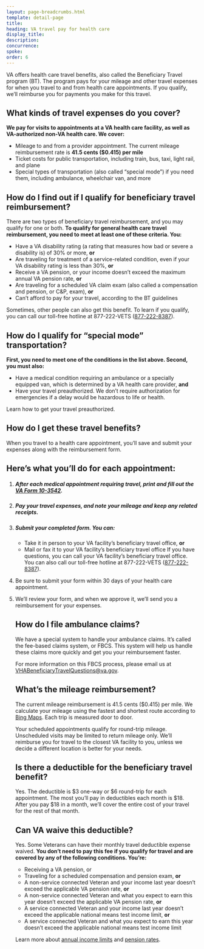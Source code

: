 ```yaml
---
layout: page-breadcrumbs.html
template: detail-page
title: 
heading: VA travel pay for health care 
display_title: 
description: 
concurrence: 
spoke: 
order: 6
---
```


<div class="va-introtext">
  
VA offers health care travel benefits, also called the Beneficiary Travel program (BT). 
The program pays for your mileage and other travel expenses for when you travel to and 
from health care appointments. If you qualify, we’ll reimburse you for payments you make for this travel.  

</div>

## What kinds of travel expenses do you cover?

**We pay for visits to appointments at a VA health care facility, as well as VA-authorized non-VA health care. We cover:**

-	Mileage to and from a provider appointment. The current mileage reimbursement rate is **41.5 cents ($0.415) per mile**
-	Ticket costs for public transportation, including train, bus, taxi, light rail, and plane
-	Special types of transportation (also called “special mode”) if you need them, including ambulance, wheelchair van, and more

## How do I find out if I qualify for beneficiary travel reimbursement?

There are two types of beneficiary travel reimbursement, and you may qualify for one or both. 
**To qualify for general health care travel reimbursement, you need to meet at least one of these criteria. You:**

- Have a VA disability rating (a rating that measures how bad or severe a disability is) of 30% or more, **or**
- Are traveling for treatment of a service-related condition, even if your VA disability rating is less than 30%, **or**
- Receive a VA pension, or your income doesn’t exceed the maximum annual VA pension rate, **or**
- Are traveling for a scheduled VA claim exam (also called a compensation and pension, or C&P, exam), **or** 
- Can’t afford to pay for your travel, according to the BT guidelines

Sometimes, other people can also get this benefit. To learn if you qualify, 
you can call our toll-free hotline at 877-222-VETS (<a href="tel:+18772228387">877-222-8387</a>).

## How do I qualify for “special mode” transportation?

**First, you need to meet one of the conditions in the list above. Second, you must also:**

-	Have a medical condition requiring an ambulance or a specially equipped van, which is determined by a VA health care provider, **and** 
-	Have your travel preauthorized. We don’t require authorization for emergencies if a delay would be hazardous to life or health. 

Learn how to get your travel preauthorized. 

## How do I get these travel benefits?

When you travel to a health care appointment, you’ll save and submit your expenses along with the reimbursement form. 
## Here’s what you’ll do for each appointment:

<ol class="process">
<li class="process-step list-one">
  
##### After each medical appointment requiring travel, print and fill out the [VA Form 10-3542](https://www.va.gov/vaforms/medical/pdf/vha-10-3542-fill.pdf).  

</li>

<li class="process-step list-two">

##### Pay your travel expenses, and note your mileage and keep any related receipts.

</li>

<li class="process-step list-three">

##### Submit your completed form. You can:

-	Take it in person to your VA facility’s beneficiary travel office, **or**
-	Mail or fax it to your VA facility’s beneficiary travel office
If you have questions, you can call your VA facility’s beneficiary travel office. 
You can also call our toll-free hotline at 877-222-VETS (<a href="tel:+18772228387">877-222-8387</a>).

</li>

<li class="process-step list-four">
  
Be sure to submit your form within 30 days of your health care appointment.  

</li>

<li class="process-step list-five">
  
We’ll review your form, and when we approve it, we’ll send you a reimbursement for your expenses.  

## How do I file ambulance claims? 

We have a special system to handle your ambulance claims. It’s called the fee-based claims 
system, or FBCS. This system will help us handle these claims more quickly and get you your reimbursement faster.

For more information on this FBCS process, please email us at <a href="mailto:VHABeneficiaryTravelQuestions@va.gov">VHABeneficiaryTravelQuestions@va.gov</a>.

## What’s the mileage reimbursement?

The current mileage reimbursement is 41.5 cents ($0.415) per mile. We calculate 
your mileage using the fastest and shortest route according to [Bing Maps](https://www.bing.com/maps?FORM=LGCYVD). 
Each trip is measured door to door. 

Your scheduled appointments qualify for round-trip mileage. Unscheduled visits may be 
limited to return mileage only. We’ll reimburse you for travel to the closest VA facility to you, 
unless we decide a different location is better for your needs.

## Is there a deductible for the beneficiary travel benefit?

Yes. The deductible is $3 one-way or $6 round-trip for each appointment. 
The most you’ll pay in deductibles each month is $18. After you pay $18 in a month, 
we’ll cover the entire cost of your travel for the rest of that month.

## Can VA waive this deductible?

Yes. Some Veterans can have their monthly travel deductible expense waived. 
**You don’t need to pay this fee if you qualify for travel and are covered by any of the following 
conditions. You’re:**

-	Receiving a VA pension, or
-	Traveling for a scheduled compensation and pension exam, **or**
-	A non-service connected Veteran and your income last year doesn’t exceed the applicable VA pension rate, **or**
-	A non-service connected Veteran and what you expect to earn this year doesn’t exceed the applicable VA pension rate, **or**
-	A service connected Veteran and your income last year doesn’t exceed the applicable national means test income limit, **or**
-	A service connected Veteran and what you expect to earn this year doesn’t exceed the applicable national means test 
income limit 

Learn more about [annual income limits](https://www.va.gov/opa/pressrel/pressrelease.cfm?id=2684) and 
[pension rates](https://www.benefits.va.gov/pension/current_rates_veteran_pen.asp).
